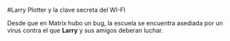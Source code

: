 #Larry Plotter y la clave secreta del WI-FI

Desde que en Matrix hubo un bug, la escuela se encuentra asediada por un virus 
contra el que **Larry** y sus amigos deberan luchar.
